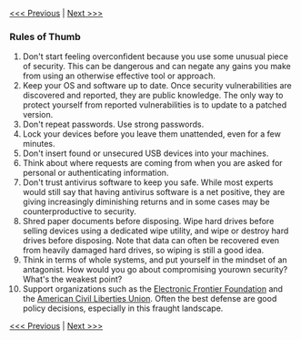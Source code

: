 [<<< Previous](threat-models.md) | [Next >>>](browser.md)

### Rules of Thumb

1. Don't start feeling overconfident because you use some unusual piece of security. This can be dangerous and can negate any gains you make from using an otherwise effective tool or approach.
2. Keep your OS and software up to date. Once security vulnerabilities are discovered and reported, they are public knowledge. The only way to protect yourself from reported vulnerabilities is to update to a patched version.
3. Don't repeat passwords. Use strong passwords.
4. Lock your devices before you leave them unattended, even for a few minutes.
5. Don't insert found or unsecured USB devices into your machines.
6. Think about where requests are coming from when you are asked for personal or authenticating information.
6. Don't trust antivirus software to keep you safe. While most experts would still say that having antivirus software is a net positive, they are giving increasingly diminishing returns and in some cases may be counterproductive to security.
7. Shred paper documents before disposing. Wipe hard drives before selling devices using a dedicated wipe utility, and wipe or destroy hard drives before disposing. Note that data can often be recovered even from heavily damaged hard drives, so wiping is still a good idea.
8. Think in terms of whole systems, and put yourself in the mindset of an antagonist. How would you go about compromising yourown security? What's the weakest point?
9. Support organizations such as the [Electronic Frontier Foundation](https://supporters.eff.org/donate) and the [American Civil Liberties Union](https://action.aclu.org/secure/donate-to-aclu). Often the best defense are good policy decisions, especially in this fraught landscape.

[<<< Previous](threat-models.md) | [Next >>>](browser.md)
